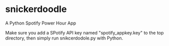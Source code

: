 # snickerdoodle
A Python Spotify Power Hour App

Make sure you add a SPotify API key named "spotify_appkey.key" to the top directory, then simply run snikcerdodole.py with Python.
